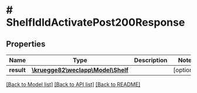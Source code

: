 # # ShelfIdIdActivatePost200Response

## Properties

Name | Type | Description | Notes
------------ | ------------- | ------------- | -------------
**result** | [**\kruegge82\weclapp\Model\Shelf**](Shelf.md) |  | [optional]

[[Back to Model list]](../../README.md#models) [[Back to API list]](../../README.md#endpoints) [[Back to README]](../../README.md)
